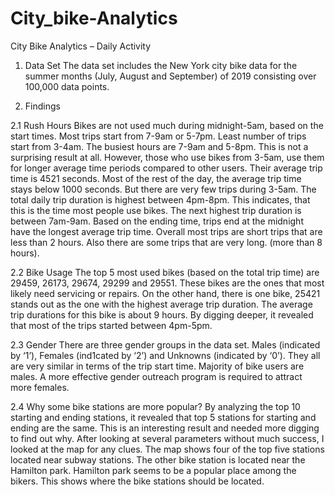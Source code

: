 # City_bike-Analytics
City Bike Analytics – Daily Activity
            

1.	Data Set
The data set includes the New York city bike data for the summer months (July, August and September) of 2019 consisting over 100,000 data points.

2.	Findings

2.1	Rush Hours
Bikes are not used much during midnight-5am, based on the start times. Most trips start from 7-9am or 5-7pm. Least number of trips start from 3-4am. The busiest hours are 7-9am and 5-8pm. This is not a surprising result at all. However, those who use bikes from 3-5am, use them for longer average time periods compared to other users. Their average trip time is 4521 seconds. Most of the rest of the day, the average trip time stays below 1000 seconds. But there are very few trips during 3-5am. The total daily trip duration is highest between 4pm-8pm. This indicates, that this is the time most people use bikes. The next highest trip duration is between 7am-9am.  Based on the ending time, trips end at the midnight have the longest average trip time.  Overall most trips are short trips that are less than 2 hours. Also there are some trips that are very long. (more than 8 hours). 

2.2	Bike Usage
The top 5 most used bikes (based on the total trip time) are 29459, 26173, 29674, 29299 and 29551. These bikes are the ones that most likely need servicing or repairs. On the other hand, there is one bike, 25421 stands out as the one with the highest average trip duration. The average trip durations for this bike is about 9 hours. By digging deeper, it revealed that most of the trips started between 4pm-5pm. 

2.3	Gender
There are three gender groups in the data set. Males (indicated by ‘1’), Females (ind1cated by ‘2’) and Unknowns (indicated by ‘0’). They all are very similar in terms of the trip start time. Majority of bike users are males. A more effective gender outreach program is required to attract more females.

2.4	Why some bike stations are more popular?
By analyzing the top 10 starting and ending stations, it revealed that top 5 stations for starting and ending are the same. This is an interesting result and needed more digging to find out why. After looking at several parameters without much success, I looked at the map for any clues. The map shows four of the top five stations located near subway stations. The other bike station is located near the Hamilton park. Hamilton park seems to be a popular place among the bikers. This shows where the bike stations should be located.
